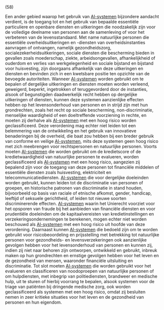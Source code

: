 (58)

Een ander gebied waarop het gebruik van [AI-systemen](a3.md#^ai-systeem) bijzondere aandacht verdient, is de toegang tot en het gebruik van bepaalde essentiële particuliere en openbare diensten en uitkeringen die noodzakelijk zijn voor de volledige deelname van personen aan de samenleving of voor het verbeteren van de levensstandaard. Met name natuurlijke personen die essentiële overheidsuitkeringen en -diensten van overheidsinstanties aanvragen of ontvangen, namelijk gezondheidszorg, socialezekerheidsuitkeringen, sociale diensten die bescherming bieden in gevallen zoals moederschap, ziekte, arbeidsongevallen, afhankelijkheid of ouderdom en verlies van werkgelegenheid en sociale bijstand en bijstand voor huisvesting, zijn doorgaans afhankelijk van deze uitkeringen en diensten en bevinden zich in een kwetsbare positie ten opzichte van de bevoegde autoriteiten. Wanneer [AI-systemen](a3.md#^ai-systeem) worden gebruikt om te bepalen of dergelijke uitkeringen en diensten moeten worden verleend, geweigerd, beperkt, ingetrokken of teruggevorderd door de instanties, alsook of begunstigden daadwerkelijk recht hebben op dergelijke uitkeringen of diensten, kunnen deze systemen aanzienlijke effecten hebben op het levensonderhoud van personen en in strijd zijn met hun grondrechten, zoals het recht op sociale bescherming, non-discriminatie, menselijke waardigheid of een doeltreffende voorziening in rechte, en moeten zij derhalve als [AI-systemen](a3.md#^ai-systeem) met een hoog risico worden geclassificeerd. Deze verordening mag echter niet leiden tot een belemmering van de ontwikkeling en het gebruik van innovatieve benaderingen bij de overheid, die baat zou hebben bij een breder gebruik van conforme en veilige [AI-systemen](a3.md#^ai-systeem), mits deze systemen geen hoog risico met zich meebrengen voor rechtspersonen en natuurlijke personen. Voorts moeten [AI-systemen](a3.md#^ai-systeem) die worden gebruikt om de kredietscore of de kredietwaardigheid van natuurlijke personen te evalueren, worden geclassificeerd als [AI-systemen](a3.md#^ai-systeem) met een hoog risico, aangezien zij bepalend zijn voor de toegang van deze personen tot financiële middelen of essentiële diensten zoals huisvesting, elektriciteit en telecommunicatiediensten. [AI-systemen](a3.md#^ai-systeem) die voor dergelijke doeleinden worden gebruikt, kunnen leiden tot de discriminatie van personen of groepen, en historische patronen van discriminatie in stand houden, bijvoorbeeld op basis van raciale of etnische afkomst, gender, handicap, leeftijd of seksuele gerichtheid, of leiden tot nieuwe soorten discriminerende effecten. [AI-systemen](a3.md#^ai-systeem) waarin het Unierecht voorziet voor het opsporen van fraude bij het aanbieden van financiële diensten en voor prudentiële doeleinden om de kapitaalvereisten van kredietinstellingen en verzekeringsondernemingen te berekenen, mogen echter niet worden beschouwd als [AI-systemen](a3.md#^ai-systeem) met een hoog risico uit hoofde van deze verordening. Daarnaast kunnen [AI-systemen](a3.md#^ai-systeem) die bedoeld zijn om te worden gebruikt voor risicobeoordeling en prijsstelling met betrekking tot natuurlijke personen voor gezondheids- en levensverzekeringen ook aanzienlijke gevolgen hebben voor het levensonderhoud van personen en kunnen zij, indien zij niet naar behoren zijn ontworpen, ontwikkeld en gebruikt, inbreuk maken op hun grondrechten en ernstige gevolgen hebben voor het leven en de gezondheid van mensen, waaronder financiële uitsluiting en discriminatie. Tot slot moeten [AI-systemen](a3.md#^ai-systeem) die worden gebruikt voor het evalueren en classificeren van noodoproepen van natuurlijke personen of om hulpdiensten, met inbegrip van politiediensten, brandweer en medische hulp, uit te sturen of hierbij voorrang te bepalen, alsook systemen voor de triage van patiënten bij dringende medische zorg, ook worden geclassificeerd als systemen met een hoog risico, omdat zij besluiten nemen in zeer kritieke situaties voor het leven en de gezondheid van personen en hun eigendom.
